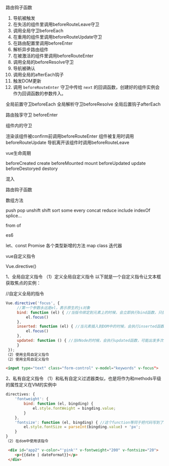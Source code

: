 路由钩子函数

1. 导航被触发
2. 在失活的组件里调用beforeRouteLeave守卫
3. 调用全局守卫beforeEach
4. 在重用的组件里调用beforeRouteUpdate守卫
5. 在路由配置里调用beforeEnter
6. 解析异步路由组件
7. 在被激活的组件里调用beforeRouteEnter
8. 调用全局的beforeResolve守卫
9. 导航被确认
10. 调用全局的afterEach钩子
11. 触发DOM更新
12. 调用 `beforeRouteEnter` 守卫中传给 `next` 的回调函数，创建好的组件实例会作为回调函数的参数传入。

全局前置守卫beforeEach   全局解析守卫beforeResolve  全局后置钩子afterEach

路由独享守卫 beforeEnter

组件内的守卫

渲染该组件被confirm前调用beforeRouteEnter  组件被复用时调用beforeRouteUpdate   导航离开该组件时调用beforeRouteLeave

vue生命周期

beforeCreated create beforeMounted mount beforeUpdated update beforeDestoryed destory

混入

路由钩子函数

数组方法

push pop unshift shift sort some every concat reduce include indexOf splice...

from   of

es6

let、const  Promise  各个类型新增的方法 map class 迭代器

vue自定义指令

Vue.directive()

1、全局自定义指令
（1）定义全局自定义指令
以下就是一个自定义指令让文本框获取焦点的实例：

//自定义全局的指令

```js
Vue.directive('focus', {
     //第一个参数永远是el，表示原生的js对象
     bind: function (el) { //当指令绑定到元素上的时候，会立即执行bind函数，只执行一次，此时元素还没有插入到DOM中,focus聚焦此时不会生效
         el.focus()
     },
     inserted: function (el) { //当元素插入到DOM中的时候，会执行inserted函数，只执行一次
         el.focus()
     },
     updated: function () { //当VNode的时候，会执行updated函数，可能出发多次
     }
 });
（2）使用全局自定义指令
（2）使用全局自定义指令
```

```html
<input type="text" class="form-control" v-model="keywords" v-focus">
```

2、私有自定义指令
（1）和私有自定义过滤器类似，也是将作为和methods平级的属性定义在VM的实例中

```js
directives: {
    'fontweight': {
        bind: function (el, bingding) {
            el.style.fontWeight = bingding.value;
        }
    },
    'fontsize': function (el, bingding) { //这个function等同于把代码写到了bind和update中去
        el.style.fontSize = parseInt(bingding.value) + 'px';
    }
}
（2）在dom中使用该指令
```

```html
 <div id="app2" v-color="'pink'" v-fontweight="200" v-fontsize="20">
    <p>{{date | dateFormat}}</p>
 </div>
```

















